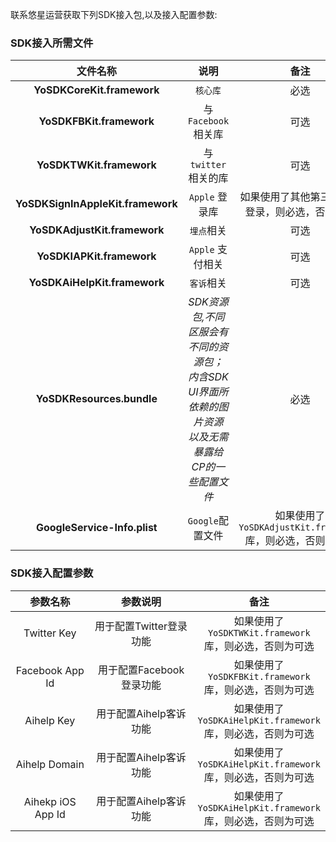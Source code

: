 联系悠星运营获取下列SDK接入包,以及接入配置参数:

### SDK接入所需文件
| 文件名称 | 说明 | 备注 |
| :------: | :-----: | :----: |
| **YoSDKCoreKit.framework** | `核心库` | 必选 |
| **YoSDKFBKit.framework** | 与 `Facebook` 相关库 | 可选 |
| **YoSDKTWKit.framework** | 与 `twitter` 相关的库 | 可选 |
| **YoSDKSignInAppleKit.framework** | `Apple` 登录库 | 如果使用了其他第三方账号登录，则必选，否则可选 |
| **YoSDKAdjustKit.framework** | `埋点`相关 | 可选 |
| **YoSDKIAPKit.framework** | `Apple` 支付相关 | 可选 |
| **YoSDKAiHelpKit.framework** | `客诉`相关 | 可选 |
| **YoSDKResources.bundle** | *SDK资源包,不同区服会有不同的资源包；<br/>内含SDK UI界面所依赖的图片资源<br/>以及无需暴露给CP的一些配置文件* | 必选 |
| **GoogleService-Info.plist** | `Google`配置文件 | 如果使用了<br/>`YoSDKAdjustKit.framework`<br/>库，则必选，否则为可选 |

### SDK接入配置参数
| 参数名称 | 参数说明 | 备注 |
| :------: | :-----: | :----: |
| Twitter Key | 用于配置Twitter登录功能 | 如果使用了<br/>`YoSDKTWKit.framework`<br/>库，则必选，否则为可选 |
| Facebook App Id | 用于配置Facebook登录功能 |如果使用了<br/>`YoSDKFBKit.framework`<br/>库，则必选，否则为可选 |
| Aihelp Key | 用于配置Aihelp客诉功能 | 如果使用了<br/>`YoSDKAiHelpKit.framework`<br/>库，则必选，否则为可选 |
| Aihelp Domain | 用于配置Aihelp客诉功能 | 如果使用了<br/>`YoSDKAiHelpKit.framework`<br/>库，则必选，否则为可选 |
| Aihekp iOS App Id | 用于配置Aihelp客诉功能 | 如果使用了<br/>`YoSDKAiHelpKit.framework`<br/>库，则必选，否则为可选 |

